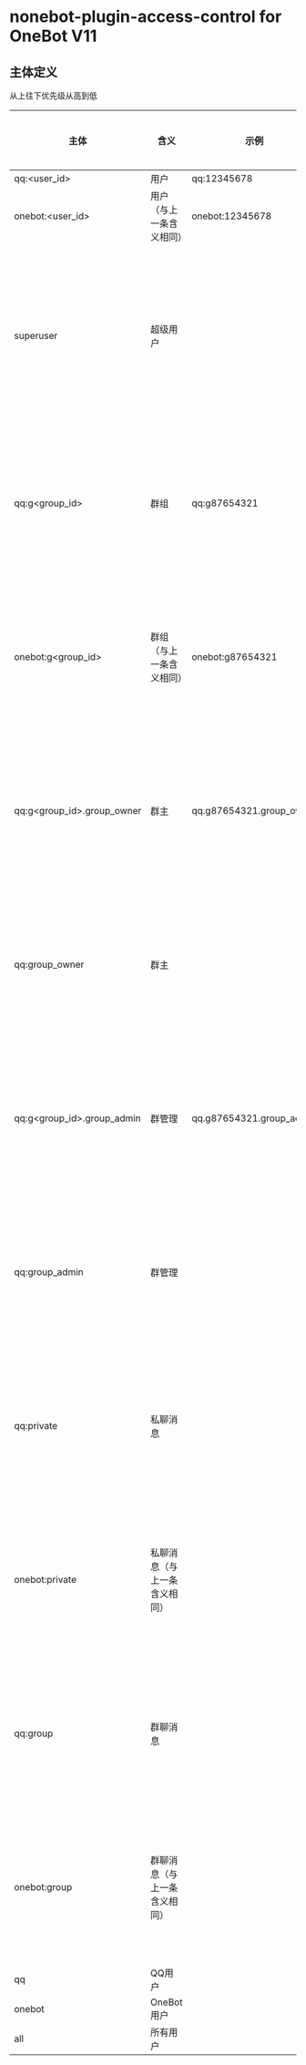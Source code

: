 nonebot-plugin-access-control for OneBot V11
========

## 主体定义

从上往下优先级从高到低

| 主体                         | 含义             | 示例                       | 必定存在          |
|----------------------------|----------------|--------------------------|---------------|
| qq:<user_id>               | 用户             | qq:12345678              | 是             |
| onebot:<user_id>           | 用户（与上一条含义相同）   | onebot:12345678          | 是             |
| superuser                  | 超级用户           |                          | 仅当该用户为超级用户时存在 |
| qq:g<group_id>             | 群组             | qq:g87654321             | 仅当消息来自群组时存在   |
| onebot:g<group_id>         | 群组（与上一条含义相同）   | onebot:g87654321         | 仅当消息来自群组时存在   |
| qq:g<group_id>.group_owner | 群主             | qq.g87654321.group_owner | 仅当消息来自群组时存在   |
| qq:group_owner             | 群主             |                          | 仅当消息来自群组时存在   |
| qq:g<group_id>.group_admin | 群管理            | qq.g87654321.group_admin | 仅当消息来自群组时存在   |
| qq:group_admin             | 群管理            |                          | 仅当消息来自群组时存在   |
| qq:private                 | 私聊消息           |                          | 仅当消息来自私聊时存在   |
| onebot:private             | 私聊消息（与上一条含义相同） |                          | 仅当消息来自私聊时存在   |
| qq:group                   | 群聊消息           |                          | 仅当消息来自群聊时存在   |
| onebot:group               | 群聊消息（与上一条含义相同） |                          | 仅当消息来自群聊时存在   |
| qq                         | QQ用户           |                          | 是             |
| onebot                     | OneBot用户       |                          | 是             |
| all                        | 所有用户           |                          | 是             |
